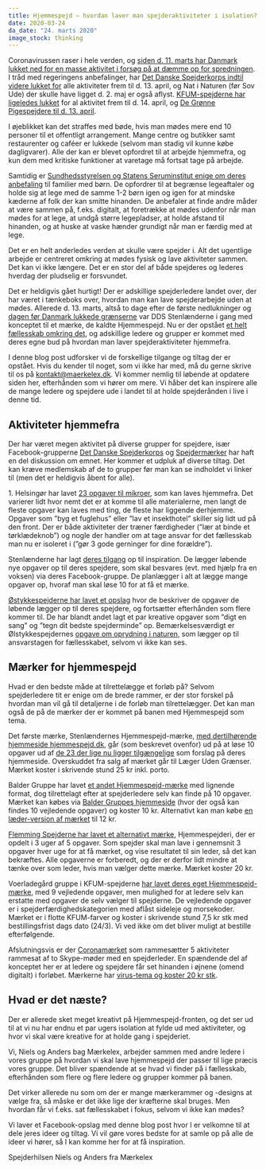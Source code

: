 ```yaml
---
title: Hjemmespejd – hvordan laver man spejderaktiviteter i isolation?
date: 2020-03-24
da_date: "24. marts 2020"
image_stock: thinking
---
```

Coronavirussen raser i hele verden, og [siden d. 11. marts har Danmark lukket ned for en masse aktivitet i forsøg på at dæmme op for spredningen](https://www.dr.dk/nyheder/politik/mette-frederiksen-danmark-vil-fortsat-vaere-lukket-ned-frem-til-13-april). I tråd med regeringens anbefalinger, har [Det Danske Spejderkorps indtil videre lukket for](https://dds.dk/coronasmitte) alle aktiviteter frem til d. 13. april, og Nat i Naturen (før Sov Ude) der skulle have ligget d. 2. maj er også aflyst. [KFUM-spejderne har ligeledes lukket](https://spejdernet.dk/nyheder/kfum-spejderne-udvider-perioden-hvor-der-ikke-afholdes-arrangementer-med-fysisk-fremmoede/) for al aktivitet frem til d. 14. april, og [De Grønne Pigespejdere til d. 13. april](https://pigespejder.dk/news/information-om-corona-virus/).

I øjeblikket kan det straffes med bøde, hvis man mødes mere end 10 personer til et offentligt arrangement. Mange centre og butikker samt restaurenter og caféer er lukkede (selvom man stadig vil kunne købe dagligvarer). Alle der kan er blevet opfordret til at arbejde hjemmefra, og kun dem med kritiske funktioner at varetage må fortsat tage på arbejde.

Samtidig er [Sundhedsstyrelsen og Statens Seruminstitut enige om deres anbefaling](https://www.dr.dk/drtv/se/tv-avisen-ekstra_-myndighederne-holder-pressemoede-i-udenrigsministeriet_177426) til familier med børn. De opfordrer til at begrænse legeaftaler og holde sig at lege med de samme 1-2 børn igen og igen for at mindske kæderne af folk der kan smitte hinanden. De anbefaler at finde andre måder at være sammen på, f.eks. digitalt, at foretrække at mødes udenfor når man mødes for at lege, at undgå større legepladser, at holde afstand til hinanden, og at huske at vaske hænder grundigt når man er færdig med at lege.

Det er en helt anderledes verden at skulle være spejder i. Alt det ugentlige arbejde er centreret omkring at mødes fysisk og lave aktiviteter sammen. Det kan vi ikke længere. Det er en stor del af både spejderes og lederes hverdag der pludselig er forsvundet.

Det er heldigvis gået hurtigt! Der er adskillige spejderledere landet over, der har været i tænkeboks over, hvordan man kan lave spejderarbejde uden at mødes. Allerede d. 13. marts, altså to dage efter de første nedlukninger og [dagen før Danmark lukkede grænserne](https://www.dr.dk/nyheder/indland/statsministeren-danmarks-graenser-lukker-fra-klokken-12-i-morgen) var DDS Stenlænderne i gang med konceptet til et mærke, de kaldte Hjemmespejd. Nu er der opstået [et helt fællesskab omkring det](https://www.facebook.com/hjemmespejd/), og adskillige ledere og grupper er kommet med deres egne bud på hvordan man laver spejderaktiviteter hjemmefra.

I denne blog post udforsker vi de forskellige tilgange og tiltag der er opstået. Hvis du kender til noget, som vi ikke har med, må du gerne skrive til os på <kontakt@maerkelex.dk>. Vi kommer nemlig til løbende at opdatere siden her, efterhånden som vi hører om mere. Vi håber det kan inspirere alle de mange ledere og spejdere ude i landet til at holde spejderånden i live i denne tid.

## Aktiviteter hjemmefra

Der har været megen aktivitet på diverse grupper for spejdere, især Facebook-grupperne [Det Danske Spejderkorps](https://www.facebook.com/groups/6581285931/) og [Spejdermærker](https://www.facebook.com/groups/spejdermaerker/) har haft en del diskussion om emnet. Her kommer et udpluk af diverse tiltag. Det kan kræve medlemskab af de to grupper før man kan se indholdet vi linker til (men det er heldigvis åbent for alle).

1\. Helsingør har lavet [23 opgaver til mikroer](https://www.facebook.com/groups/6581285931/permalink/10157706586125932/), som kan laves hjemmefra. Det varierer lidt hvor nemt det er at komme til alle materialerne, men langt de fleste opgaver kan laves med ting, de fleste har liggende derhjemme. Opgaver som ”byg et fuglehus” eller ”lav et insekthotel” skiller sig lidt ud på den front. Der er både aktiviteter der træner færdigheder (”lær at binde et tørklædeknob”) og nogle der handler om at tage ansvar for det fællesskab man nu er isoleret i (”gør 3 gode gerninger for dine forældre”).

Stenlænderne har lagt [deres tilgang](https://www.facebook.com/groups/6581285931/permalink/10157683508535932/) op til inspiration. De lægger løbende nye opgaver op til deres spejdere, som skal besvares (evt. med hjælp fra en voksen) via deres Facebook-gruppe. De planlægger i alt at lægge mange opgaver op, hvoraf man skal løse 10 for at få et mærke.

[Østykkespejderne har lavet et opslag](https://www.facebook.com/groups/6581285931/permalink/10157688024280932/) hvor de beskriver de opgaver de løbende lægger op til deres spejdere, og fortsætter efterhånden som flere kommer til. De har blandt andet lagt et par kreative opgaver som ”digt en sang” og ”tegn dit bedste spejderminde” op. Bemærkelsesværdigt er Ølstykkespejdernes [opgave om oprydning i naturen](https://www.facebook.com/groups/6581285931/permalink/10157712874945932/), som lægger op til ansvarstagen for fællesskabet, selvom vi ikke kan ses.

## Mærker for hjemmespejd

Hvad er den bedste måde at tilrettelægge et forløb på? Selvom spejderledere tit er enige om de brede rammer, er der stor forskel på hvordan man vil gå til detaljerne i de forløb man tilrettelægger. Det kan man også de på de mærker der er kommet på banen med Hjemmespejd som tema.

Det første mærke, Stenlændernes Hjemmespejd-mærke, [med dertilhørende hjemmeside hjemmespejd.dk](http://hjemmespejd.dk/node/9), går (som beskrevet ovenfor) ud på at løse 10 opgaver ud af [de 23 der lige nu ligger tilgængelige](http://hjemmespejd.dk/node/31) som forslag på deres hjemmeside. Overskuddet fra salg af mærket går til Læger Uden Grænser. Mærket koster i skrivende stund 25 kr inkl. porto.

Balder Gruppe har lavet [et andet Hjemmespejd-mærke](https://www.facebook.com/groups/6581285931/permalink/10157690981350932/) med lignende format, dog tilrettelagt efter at spejderledere selv kan finde på 10 opgaver. Mærket kan købes via [Balder Gruppes hjemmeside](http://baldergruppe.dk/) (hvor der også kan findes 10 vejledende opgaver) og koster 10 kr. Alternativt kan man købe [en læder-version af mærket](https://www.facebook.com/groups/6581285931/permalink/10157712916950932/) til 12 kr.

[Flemming Spejderne har lavet et alternativt mærke](http://flemmingspejderne.dk/?page_id=1604), Hjemmespejderi, der er opdelt i 3 uger af 5 opgaver. Som spejder skal man lave i gennemsnit 3 opgaver hver uge for at få mærket, og vise resultatet til sin leder, så det kan bekræftes. Alle opgaverne er forberedt, og der er derfor lidt mindre at tænke over som leder, hvis man vælger dette mærke. Mærket koster 20 kr.

Voerladegård gruppe i KFUM-spejderne [har lavet deres eget Hjemmespejd-mærke](https://www.facebook.com/groups/105871033141263/permalink/1005253649869659/), med 9 vejledende opgaver, men mulighed for at ledere selv kan erstatte med opgaver de selv vælger til spejderne. De vejledende opgaver er i spejderfærdighedskategorien med aflåst sideleje og morsekoder. Mærket er i flotte KFUM-farver og koster i skrivende stund 7,5 kr stk med bestillingsfrist dags dato (24/3). Vi ved ikke om det bliver muligt at bestille efterfølgende.

Afslutningsvis er der [Coronamærket](https://www.facebook.com/groups/spejdermaerker/permalink/2673175122914520/) som rammesætter 5 aktiviteter rammesat af to Skype-møder med en spejderleder. En spændende del af konceptet her er at ledere og spejdere får set hinanden i øjnene (omend digitalt) i forløbet. Mærkerne har [virus-tema og koster 20 kr stk](https://www.facebook.com/groups/spejdermaerker/permalink/2676441272587905/).

## Hvad er det næste?

Der er allerede sket meget kreativt på Hjemmespejd-fronten, og det ser ud til at vi nu har endnu et par ugers isolation at fylde ud med aktiviteter, og hvor vi skal være kreative for at holde gang i spejderiet.

Vi, Niels og Anders bag Mærkelex, arbejder sammen med andre ledere i vores gruppe på hvordan vi skal lave hjemmespejd der passer til lige præcis vores gruppe. Det bliver spændende at se hvad vi finder på i fællesskab, efterhånden som flere og flere ledere og grupper kommer på banen.

Det virker allerede nu som om der er mange mærkerammer og -designs at vælge fra, så måske er det ikke lige der kræfterne skal bruges. Men hvordan får vi f.eks. sat fællesskabet i fokus, selvom vi ikke kan mødes?

Vi laver et Facebook-opslag med denne blog post hvor I er velkomne til at dele jeres ideer og tiltag. Vi vil gøre vores bedste for at samle op på alle de ideer vi hører, så I kan komme her for at få inspiration.

Spejderhilsen
Niels og Anders fra Mærkelex